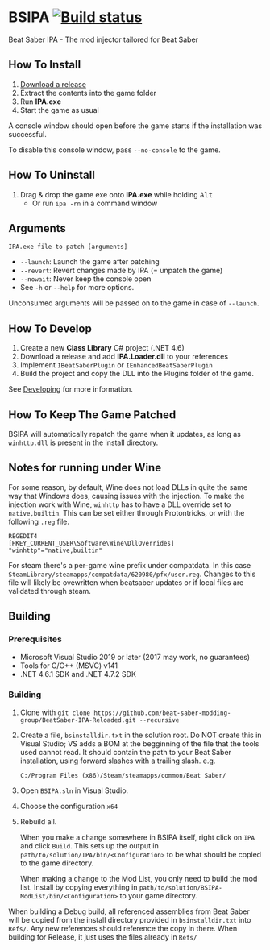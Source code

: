 # BSIPA [![Build status](https://ci.appveyor.com/api/projects/status/1ruhnnfeudrrd097?svg=true)](https://ci.appveyor.com/project/nike4613/beatsaber-ipa-reloaded-9smsb)

Beat Saber IPA - The mod injector tailored for Beat Saber

## How To Install

1. [Download a release](https://github.com/beat-saber-modding-group/BeatSaber-IPA-Reloaded/releases)
2. Extract the contents into the game folder
3. Run **IPA.exe**
4. Start the game as usual

A console window should open before the game starts if the installation was successful.

To disable this console window, pass `--no-console` to the game.

## How To Uninstall

1. Drag & drop the game exe onto **IPA.exe** while holding <kbd>Alt</kbd>
    - Or run `ipa -rn` in a command window

## Arguments

`IPA.exe file-to-patch [arguments]` 

- `--launch`: Launch the game after patching
- `--revert`: Revert changes made by IPA (= unpatch the game)
- `--nowait`: Never keep the console open
- See `-h` or `--help` for more options.

Unconsumed arguments will be passed on to the game in case of `--launch`.

## How To Develop

1. Create a new **Class Library** C# project (.NET 4.6)
2. Download a release and add **IPA.Loader.dll** to your references
3. Implement `IBeatSaberPlugin` or `IEnhancedBeatSaberPlugin`
4. Build the project and copy the DLL into the Plugins folder of the game.

See [Developing](https://github.com/beat-saber-modding-group/BeatSaber-IPA-Reloaded/wiki/Developing) for more information.

## How To Keep The Game Patched

BSIPA will automatically repatch the game when it updates, as long as `winhttp.dll` is present in the install directory.

## Notes for running under Wine

For some reason, by default, Wine does not load DLLs in quite the same way that Windows does, causing issues with the injection. 
To make the injection work with Wine, `winhttp` has to have a DLL override set to `native,builtin`. This can be set either through 
Protontricks, or with the following `.reg` file.

```reg
REGEDIT4
[HKEY_CURRENT_USER\Software\Wine\DllOverrides]
"winhttp"="native,builtin"
```

For steam there's a per-game wine prefix under compatdata. In this case `SteamLibrary/steamapps/compatdata/620980/pfx/user.reg`.
Changes to this file will likely be ovewritten when beatsaber updates or if local files are validated through steam.

## Building

### Prerequisites 

- Microsoft Visual Studio 2019 or later (2017 may work, no guarantees)
- Tools for C/C++ (MSVC) v141
- .NET 4.6.1 SDK and .NET 4.7.2 SDK

### Building

1. Clone with `git clone https://github.com/beat-saber-modding-group/BeatSaber-IPA-Reloaded.git --recursive`
2. Create a file, `bsinstalldir.txt` in the solution root. Do NOT create this in Visual Studio; VS adds a BOM at the begginning of the file that the tools used cannot read.
   It should contain the path to your Beat Saber installation, using forward slashes with a trailing slash. e.g. 
   ```
   C:/Program Files (x86)/Steam/steamapps/common/Beat Saber/
   ```
3. Open `BSIPA.sln` in Visual Studio.
4. Choose the configuration `x64`
5. Rebuild all. 
   
   When you make a change somewhere in BSIPA itself, right click on `IPA` and click `Build`. This sets up the output in `path/to/solution/IPA/bin/<Configuration>` to be what
   should be copied to the game directory.

   When making a change to the Mod List, you only need to build the mod list. Install by copying everything in `path/to/solution/BSIPA-ModList/bin/<Configuration>` to your game
   directory.

When building a Debug build, all referenced assemblies from Beat Saber will be copied from the install directory provided in `bsinstalldir.txt` into `Refs/`. Any new references 
should reference the copy in there. When building for Release, it just uses the files already in `Refs/`
